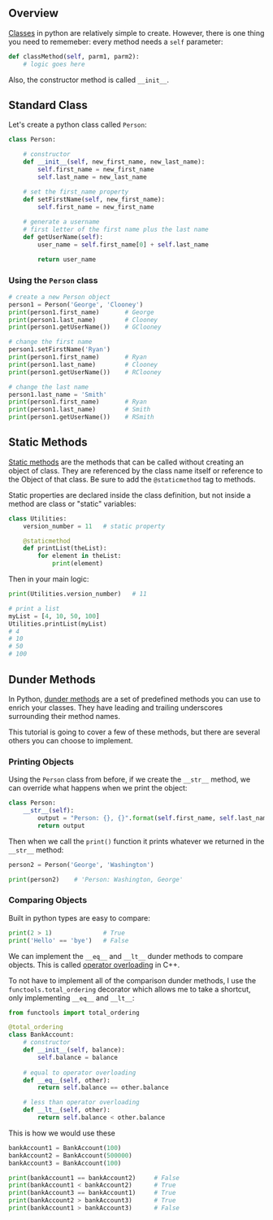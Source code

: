 ## Overview

[Classes](https://docs.python.org/3/tutorial/classes.html) in python are relatively simple to create. However, there is one thing you need to rememeber: every method needs a `self` parameter:

```py
def classMethod(self, parm1, parm2):
    # logic goes here
```

Also, the constructor method is called `__init__`.

## Standard Class

Let's create a python class called `Person`:

```py
class Person:

    # constructor
    def __init__(self, new_first_name, new_last_name):
        self.first_name = new_first_name
        self.last_name = new_last_name

    # set the first_name property
    def setFirstName(self, new_first_name):
        self.first_name = new_first_name
    
    # generate a username
    # first letter of the first name plus the last name
    def getUserName(self):
        user_name = self.first_name[0] + self.last_name

        return user_name
```

### Using the `Person` class

```py
# create a new Person object
person1 = Person('George', 'Clooney')
print(person1.first_name)       # George
print(person1.last_name)        # Clooney
print(person1.getUserName())    # GClooney

# change the first name
person1.setFirstName('Ryan')
print(person1.first_name)       # Ryan
print(person1.last_name)        # Clooney
print(person1.getUserName())    # RClooney

# change the last name
person1.last_name = 'Smith'
print(person1.first_name)       # Ryan
print(person1.last_name)        # Smith
print(person1.getUserName())    # RSmith
```


## Static Methods

[Static methods](https://docs.python.org/3/library/functions.html#staticmethod) are the methods that can be called without creating an object of class. They are referenced by the class name itself or reference to the Object of that class. Be sure to add the `@staticmethod` tag to methods.

Static properties are declared inside the class definition, but not inside a method are class or "static" variables:

```py
class Utilities:
    version_number = 11   # static property

    @staticmethod
    def printList(theList):
        for element in theList:
            print(element)
```

Then in your main logic:

```py
print(Utilities.version_number)   # 11

# print a list 
myList = [4, 10, 50, 100]
Utilities.printList(myList)
# 4
# 10
# 50
# 100
```


## Dunder Methods

In Python, [dunder methods](https://dbader.org/blog/python-dunder-methods) are a set of predefined methods you can use to enrich your classes. They have leading and trailing underscores surrounding their method names.

This tutorial is going to cover a few of these methods, but there are several others you can choose to implement.


### Printing Objects

Using the `Person` class from before, if we create the `__str__` method, we can override what happens when we print the object:

```py
class Person:
    __str__(self):
        output = "Person: {}, {}".format(self.first_name, self.last_name)
        return output
```

Then when we call the `print()` function it prints whatever we returned in the `__str__` method:

```py
person2 = Person('George', 'Washington')

print(person2)    # 'Person: Washington, George'
```

### Comparing Objects

Built in python types are easy to compare:

```py
print(2 > 1)              # True
print('Hello' == 'bye')   # False
```

We can implement the `__eq__` and `__lt__` dunder methods to compare objects. This is called [operator overloading](https://en.cppreference.com/w/cpp/language/operators) in C++.

To not have to implement all of the comparison dunder methods, I use the `functools.total_ordering` decorator which allows me to take a shortcut, only implementing `__eq__` and `__lt__`:

```py
from functools import total_ordering

@total_ordering
class BankAccount:
    # constructor
    def __init__(self, balance):
        self.balance = balance
    
    # equal to operator overloading
    def __eq__(self, other):
        return self.balance == other.balance

    # less than operator overloading
    def __lt__(self, other):
        return self.balance < other.balance
```


This is how we would use these

```py
bankAccount1 = BankAccount(100)
bankAccount2 = BankAccount(500000)
bankAccount3 = BankAccount(100)

print(bankAccount1 == bankAccount2)     # False
print(bankAccount1 < bankAccount2)      # True
print(bankAccount3 == bankAccount1)     # True
print(bankAccount2 > bankAccount3)      # True
print(bankAccount1 > bankAccount3)      # False
```

